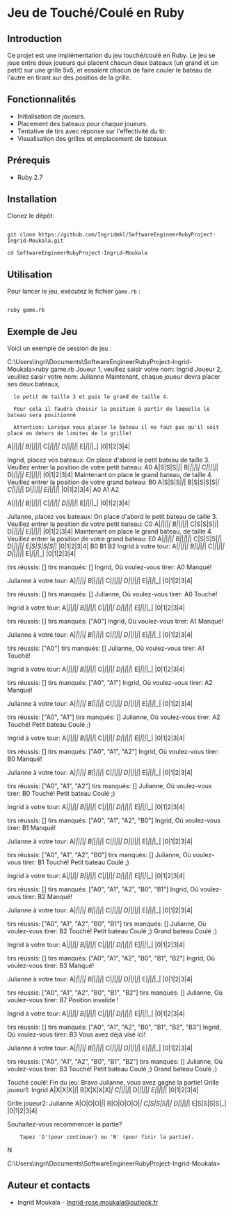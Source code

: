 # Jeu de Touché/Coulé en Ruby

## Introduction
Ce projet est une implémentation du jeu touché/coulé en Ruby.
Le jeu se joue entre deux joueurs qui placent chacun deux bateaux (un grand et un petit) sur une grille 5x5, et essaient chacun de faire couler le bateau de l'autre en tirant sur des positios de la grille.

## Fonctionnalités
- Initialisation de joueurs.
- Placement des bateaux pour chaque joueurs.
- Tentative de tirs avec réponse sur l'effectivité du tir.
- Visualisation des grilles et emplacement de bateaux

## Prérequis

- Ruby 2.7

## Installation

Clonez le dépôt:

```

git clone https://github.com/Ingridmkl/SoftwareEngineerRubyProject-Ingrid-Moukala.git

cd SoftwareEngineerRubyProject-Ingrid-Moukala

```
## Utilisation

Pour lancer le jeu, exécutez le fichier `game.rb` :

```

ruby game.rb

```
## Exemple de Jeu

Voici un exemple de session de jeu :

C:\Users\ingri\Documents\SoftwareEngineerRubyProject-Ingrid-Moukala>ruby game.rb
Joueur 1, veuillez saisir votre nom:
Ingrid
Joueur 2, veuillez saisir votre nom:
Julianne
Maintenant, chaque joueur devra placer ses deux bateaux,

      le petit de taille 3 et puis le grand de taille 4.

      Pour cela il faudra choisir la position à partir de laquelle le bateau sera positionné

      Attention: Lorsque vous placer le bateau il ne faut pas qu'il soit placé en dehors de limites de la grille!
A|_|_|_|_|_|
B|_|_|_|_|_|
C|_|_|_|_|_|
D|_|_|_|_|_|
E|_|_|_|_|_|
 |0|1|2|3|4|

Ingrid, placez vos bateaux:
On place d'abord le petit bateau de taille 3.
Veuillez entrer la position de votre petit bateau:
A0
A|S|S|S|_|_|
B|_|_|_|_|_|
C|_|_|_|_|_|
D|_|_|_|_|_|
E|_|_|_|_|_|
 |0|1|2|3|4|
Maintenant on place le grand bateau, de taille 4.
Veuillez entrer la position de votre grand bateau:
B0
A|S|S|S|_|_|
B|S|S|S|S|_|
C|_|_|_|_|_|
D|_|_|_|_|_|
E|_|_|_|_|_|
 |0|1|2|3|4|
A0
A1
A2

A|_|_|_|_|_|
B|_|_|_|_|_|
C|_|_|_|_|_|
D|_|_|_|_|_|
E|_|_|_|_|_|
 |0|1|2|3|4|

Julianne, placez vos bateaux:
On place d'abord le petit bateau de taille 3.
Veuillez entrer la position de votre petit bateau:
C0
A|_|_|_|_|_|
B|_|_|_|_|_|
C|S|S|S|_|_|
D|_|_|_|_|_|
E|_|_|_|_|_|
 |0|1|2|3|4|
Maintenant on place le grand bateau, de taille 4.
Veuillez entrer la position de votre grand bateau:
E0
A|_|_|_|_|_|
B|_|_|_|_|_|
C|S|S|S|_|_|
D|_|_|_|_|_|
E|S|S|S|S|_|
 |0|1|2|3|4|
B0
B1
B2
Ingrid à votre tour:
A|_|_|_|_|_|
B|_|_|_|_|_|
C|_|_|_|_|_|
D|_|_|_|_|_|
E|_|_|_|_|_|
 |0|1|2|3|4|

tirs réussis: []
tirs manqués: []
Ingrid,
Où voulez-vous tirer:
A0
Manqué!

Julianne à votre tour:
A|_|_|_|_|_|
B|_|_|_|_|_|
C|_|_|_|_|_|
D|_|_|_|_|_|
E|_|_|_|_|_|
 |0|1|2|3|4|

tirs réussis: []
tirs manqués: []
Julianne,
Où voulez-vous tirer:
A0
Touché!

Ingrid à votre tour:
A|_|_|_|_|_|
B|_|_|_|_|_|
C|_|_|_|_|_|
D|_|_|_|_|_|
E|_|_|_|_|_|
 |0|1|2|3|4|

tirs réussis: []
tirs manqués: ["A0"]
Ingrid,
Où voulez-vous tirer:
A1
Manqué!

Julianne à votre tour:
A|_|_|_|_|_|
B|_|_|_|_|_|
C|_|_|_|_|_|
D|_|_|_|_|_|
E|_|_|_|_|_|
 |0|1|2|3|4|

tirs réussis: ["A0"]
tirs manqués: []
Julianne,
Où voulez-vous tirer:
A1
Touché!

Ingrid à votre tour:
A|_|_|_|_|_|
B|_|_|_|_|_|
C|_|_|_|_|_|
D|_|_|_|_|_|
E|_|_|_|_|_|
 |0|1|2|3|4|

tirs réussis: []
tirs manqués: ["A0", "A1"]
Ingrid,
Où voulez-vous tirer:
A2
Manqué!

Julianne à votre tour:
A|_|_|_|_|_|
B|_|_|_|_|_|
C|_|_|_|_|_|
D|_|_|_|_|_|
E|_|_|_|_|_|
 |0|1|2|3|4|

tirs réussis: ["A0", "A1"]
tirs manqués: []
Julianne,
Où voulez-vous tirer:
A2
Touché!
Petit bateau Coulé ;)

Ingrid à votre tour:
A|_|_|_|_|_|
B|_|_|_|_|_|
C|_|_|_|_|_|
D|_|_|_|_|_|
E|_|_|_|_|_|
 |0|1|2|3|4|

tirs réussis: []
tirs manqués: ["A0", "A1", "A2"]
Ingrid,
Où voulez-vous tirer:
B0
Manqué!

Julianne à votre tour:
A|_|_|_|_|_|
B|_|_|_|_|_|
C|_|_|_|_|_|
D|_|_|_|_|_|
E|_|_|_|_|_|
 |0|1|2|3|4|

tirs réussis: ["A0", "A1", "A2"]
tirs manqués: []
Julianne,
Où voulez-vous tirer:
B0
Touché!
Petit bateau Coulé ;)

Ingrid à votre tour:
A|_|_|_|_|_|
B|_|_|_|_|_|
C|_|_|_|_|_|
D|_|_|_|_|_|
E|_|_|_|_|_|
 |0|1|2|3|4|

tirs réussis: []
tirs manqués: ["A0", "A1", "A2", "B0"]
Ingrid,
Où voulez-vous tirer:
B1
Manqué!

Julianne à votre tour:
A|_|_|_|_|_|
B|_|_|_|_|_|
C|_|_|_|_|_|
D|_|_|_|_|_|
E|_|_|_|_|_|
 |0|1|2|3|4|

tirs réussis: ["A0", "A1", "A2", "B0"]
tirs manqués: []
Julianne,
Où voulez-vous tirer:
B1
Touché!
Petit bateau Coulé ;)

Ingrid à votre tour:
A|_|_|_|_|_|
B|_|_|_|_|_|
C|_|_|_|_|_|
D|_|_|_|_|_|
E|_|_|_|_|_|
 |0|1|2|3|4|

tirs réussis: []
tirs manqués: ["A0", "A1", "A2", "B0", "B1"]
Ingrid,
Où voulez-vous tirer:
B2
Manqué!

Julianne à votre tour:
A|_|_|_|_|_|
B|_|_|_|_|_|
C|_|_|_|_|_|
D|_|_|_|_|_|
E|_|_|_|_|_|
 |0|1|2|3|4|

tirs réussis: ["A0", "A1", "A2", "B0", "B1"]
tirs manqués: []
Julianne,
Où voulez-vous tirer:
B2
Touché!
Petit bateau Coulé ;)
Grand bateau Coulé ;)


Ingrid à votre tour:
A|_|_|_|_|_|
B|_|_|_|_|_|
C|_|_|_|_|_|
D|_|_|_|_|_|
E|_|_|_|_|_|
 |0|1|2|3|4|

tirs réussis: []
tirs manqués: ["A0", "A1", "A2", "B0", "B1", "B2"]
Ingrid,
Où voulez-vous tirer:
B3
Manqué!

Julianne à votre tour:
A|_|_|_|_|_|
B|_|_|_|_|_|
C|_|_|_|_|_|
D|_|_|_|_|_|
E|_|_|_|_|_|
 |0|1|2|3|4|

tirs réussis: ["A0", "A1", "A2", "B0", "B1", "B2"]
tirs manqués: []
Julianne,
Où voulez-vous tirer:
B7
Position invalide !

Ingrid à votre tour:
A|_|_|_|_|_|
B|_|_|_|_|_|
C|_|_|_|_|_|
D|_|_|_|_|_|
E|_|_|_|_|_|
 |0|1|2|3|4|

tirs réussis: []
tirs manqués: ["A0", "A1", "A2", "B0", "B1", "B2", "B3"]
Ingrid,
Où voulez-vous tirer:
B3
Vous avez déjà visé ici!

Julianne à votre tour:
A|_|_|_|_|_|
B|_|_|_|_|_|
C|_|_|_|_|_|
D|_|_|_|_|_|
E|_|_|_|_|_|
 |0|1|2|3|4|

tirs réussis: ["A0", "A1", "A2", "B0", "B1", "B2"]
tirs manqués: []
Julianne,
Où voulez-vous tirer:
B3
Touché!
Petit bateau Coulé ;)
Grand bateau Coulé ;)


Touché coulé! Fin du jeu:
 Bravo Julianne, vous avez gagné la partie!
 Grille joueur1: Ingrid
A|X|X|X|_|_|
B|X|X|X|X|_|
C|_|_|_|_|_|
D|_|_|_|_|_|
E|_|_|_|_|_|
 |0|1|2|3|4|

 Grille joueur2: Julianne
A|O|O|O|_|_|
B|O|O|O|O|_|
C|S|S|S|_|_|
D|_|_|_|_|_|
E|S|S|S|S|_|
 |0|1|2|3|4|

Souhaitez-vous recommencer la partie?

        Tapez 'O'(pour continuer) ou 'N' (pour finir la partie).
N

C:\Users\ingri\Documents\SoftwareEngineerRubyProject-Ingrid-Moukala>

## Auteur et contacts
- Ingrid Moukala - Ingrid-rose.moukala@outlook.fr